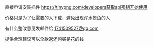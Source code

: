 直接申请安装插件 
https://tinypng.com/developers获取api密钥开始使用

价格只是为了让需要的人下载，避免出现浑水摸鱼的人

有什么整改意见发邮件给 1741509527@qq.com

提供合理建议可以全款返还购买是花的钱